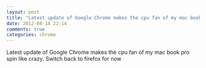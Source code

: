 ```yaml
---
layout: post
title: "Latest update of Google Chrome makes the cpu fan of my mac book pro spin like crazy. Switch back to firefox for now"
date: 2012-08-14 22:14
comments: true
categories: chrome
---
```


Latest update of Google Chrome makes the cpu fan of my mac book pro spin like crazy. Switch back to firefox for now

